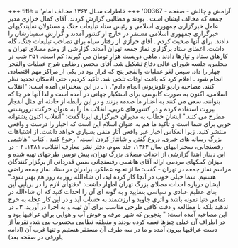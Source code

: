 +++
title = 'آرامش و چالش - صفحه - 00367'
+++
خاطرات سـال ۱۳۶۲ مخالف امام جمعه که مخالف ایشان است . بودند و مطالبی گزارش کردند. آقای کمال خرازی مدیر عامل خبرگزاری جمهوری اسلامی و رئیس ستاد تبلیغات جنگ و مسئولان نمایندگیهای خبرگزاری جمهوری اسلامی مستقر در خارج از کشور آمدند و گزارش سمینارشان را دادند. برای آنها صحبت کردم . آقای خرازی از رفتار سپاه برای تصاحب تبلیغات جنگ، گله داشت. اعضای ستاد برگزاری نماز جمعه تهران آمدند. گزارشی از وضع مصلای تهران و کارهای ستاد و نیازها دادند . ماهی دویست هزار تومان می گیرند؛ کم است. ۳۵۱ شب در مجلس، جلسه شورای عالی دفاع تشکیل شد. آقای محسن رضایی شرح عملیات والفجر چهار را داد. سپس لغو عملیات والفجر پنج که قرار بود در یکی از مراکز مهم اقتصادی انجام شود ـ اعلام کرد که باعث اوقات تلخی شد. تأکید کردیم، حتی الامكان تجدید نظر کنند. مصاحبه رادیو تلویزیونی انجام دادم". ۱ ـ در این سخنرانی آمده است: "انقلاب اسلامی، اکنون به صورت کابوسی برای استکبار جهانی در آمده است و لذا آنها هر جا که بتوانند، سعی می کنند به اعتبار ما صدمه بزنند و در این رابطه از حادثه ای مثل انفجار بیروت استفاده کرده و در کشورهای غربی، انقلاب ما را به عنوان حرکت تروریستی مطرح می کنند." ایشان خطاب به مدیران خبرگزاری ایرنا گفت: "انقلاب اکنون پشتوانه خوبی برای شما است و تأکید ما هم به عنوان اسلام این است که اخبار را درست و واقعی منتشر کنید، زیرا انعکاس اخبار غیر واقعی آثار منفی بسیاری خواهد داشت. از اشتباهات بزرگ رسانه های خبری، دروغ گفتن و شانتاژ کردن است." رجوع کنید . کتاب "هاشمی رفسنجانی، سخنرانیهای سال ۱۳۶۴، جلد سوم، دفتر نشر معارف انقلاب، ۱۳۸۱. ۲ - در این دیدار ابتدا گزارشی از احداث مصلای بزرگ تهران، پیش نویس طرحهای تهیه شده و میزان کمکهای مردمی ارائه آقای هاشمی رفسنجانی ضمن قدردانی از برگزار کنندگان مراسم نماز جمعه در تهران - گفت: ما از نحوه عملکرد برادران در ستاد نماز جمعه راضی هستیم. شما خیلی خوب در آنجا کار کرده اید، ان شاءالله روز به روز هم بهتر شود." ایشان درباره احداث مصلای بزرگ تهران اظهار داشت: "دقتهای لازم را در برپایی این بنای عظیم عبادی و سیاسی بنمایید و به گونه ای آن را احداث کنید که ان شاءالله در تمامی دنیا نمونه باشد و اثری جاوید و ارزشمند به حساب آید و در این کار عجله به خرج ندهید بلکه با مطالعه و دقت کافی طرحی مناسب برای آن تهیه و به اجرا در آورید. ۳ ـ در این مصاحبه آمده است: " پنجوین که شهر مرفه و خوش آب و هوایی برای عراقیها بود و در اطراف آن خیلی چیزها تعبیه کرده بودند و منطقه نظامی محسوب می شد، تقریباً از دست عراقیها بیرون آمده و ما در سه طرف آن مستقر هستیم و تنها غرب آن (ادامه پاورقی در صفحه بعد)
